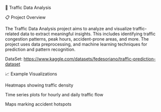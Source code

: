 🚦 Traffic Data Analysis

📋 Project Overview

The Traffic Data Analysis project aims to analyze and visualize traffic-related data to extract meaningful insights. This includes identifying traffic congestion patterns, peak hours, accident-prone areas, and more. The project uses data preprocessing, and machine learning techniques for prediction and pattern recognition.

DataSet: https://www.kaggle.com/datasets/fedesoriano/traffic-prediction-dataset

📈 Example Visualizations

Heatmaps showing traffic density

Time series plots for hourly and daily traffic flow

Maps marking accident hotspots
